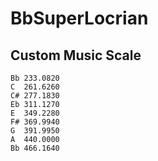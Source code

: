 # BbSuperLocrian

## Custom Music Scale
~~~
Bb 233.0820
C  261.6260
C# 277.1830
Eb 311.1270
E  349.2280
F# 369.9940
G  391.9950
A  440.0000
Bb 466.1640
~~~
